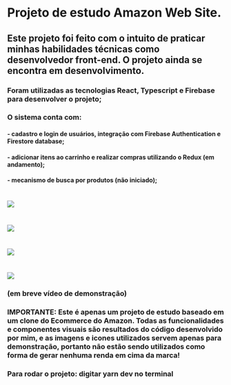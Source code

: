 # Projeto de estudo Amazon Web Site. 

## Este projeto foi feito com o intuito de praticar minhas habilidades técnicas como desenvolvedor front-end. O projeto ainda se encontra em desenvolvimento.

### Foram utilizadas as tecnologias React, Typescript e Firebase para desenvolver o projeto;
### O sistema conta com:
#### - cadastro e login de usuários, integração com Firebase Authentication e Firestore database;
#### - adicionar itens ao carrinho e realizar compras utilizando o Redux (em andamento);
#### - mecanismo de busca por produtos (não iniciado);

# <img src="https://github.com/JRCavalheiro1/Amazon-Copy-Project_NOT-READY/assets/144833327/87b9c18d-868c-4a7b-8fdc-0b40f386dffa">
# <img src="https://github.com/JRCavalheiro1/Amazon-Copy-Project_NOT-READY/assets/144833327/e68f3c19-5462-440c-ba3d-7dc6a35caa9a">
# <img src="https://github.com/JRCavalheiro1/Amazon-Copy-Project_NOT-READY/assets/144833327/15a8245f-f80b-4ab0-862f-3146c65203e7">
# <img src="https://github.com/JRCavalheiro1/Amazon-Copy-Project_NOT-READY/assets/144833327/c36d7f57-0af8-4e0a-b9d8-141bff2eea89">
### (em breve vídeo de demonstração)

### IMPORTANTE: Este é apenas um projeto de estudo baseado em um clone do Ecommerce do Amazon. Todas as funcionalidades e componentes visuais são resultados do código desenvolvido por mim, e as imagens e icones utilizados servem apenas para demonstração, portanto não estão sendo utilizados como forma de gerar nenhuma renda em cima da marca! 


### Para rodar o projeto: digitar yarn dev no terminal
